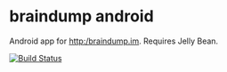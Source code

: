 # braindump android

Android app for <http:/braindump.im>. Requires Jelly Bean.

[![Build Status](https://secure.travis-ci.org/icco/braindump-android.png)](http://travis-ci.org/icco/braindump-android)
